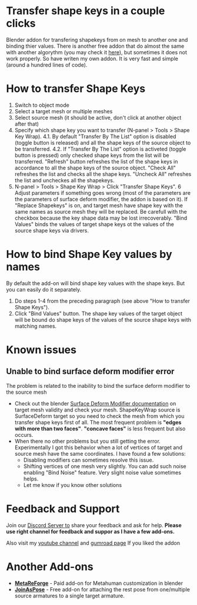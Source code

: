 # Transfer shape keys in a couple clicks
Blender addon for transfering shapekeys from on mesh to another one and binding thier values. There is another free addon that do almost the same with another algorythm (you may check it [here](https://github.com/fblah/ShapeKeyTransferBlender)), but sometimes it does not work properly. So have writen my own addon. It is very fast and simple (around a hundred lines of code).

# How to transfer Shape Keys
1. Switch to object mode
2. Select a target mesh or multiple meshes
3. Select source mesh (it should be active, don't click at another object after that)
4. Specify which shape key you want to transfer (N-panel > Tools > Shape Key Wrap).
4.1. By default "Transfer By The List" option is disabled (toggle button is released) and all the shape keys of the source object to be transferred.
4.2. If "Transfer By The List" option is activeted (toggle button is pressed) only checked shape keys from the list will be transferred. "Refresh" button refreshes the list of the shape keys in accordance to all the shape keys of the source object. "Check All" refreshes the list and checks all the shape keys. "Uncheck All" refreshes the list and uncheckes all the shapekeys. 
5. N-panel > Tools > Shape Key Wrap > Click "Transfer Shape Keys".
6 Adjust parameters if something goes wrong (most of the parameters are the parameters of surface deform modifier, the addon is based on it). If "Replace Shapekeys" is on, and target mesh have shape key with the same names as source mesh they will be replaced. Be carefull with the checkbox because the key shape data may be lost irrecoverably. "Bind Values" binds the values of target shape keys ot the values of the source shape keys via drivers.

# How to bind Shape Key values by names
By default the add-on will bind shape key values with the shape keys. But you can easily do it separately. 
1. Do steps 1-4 from the preceding paragraph (see above "How to transfer Shape Keys").
2. Click "Bind Values" button. The shape key values of the target object will be bound do shape keys of the values of the source shape keys with matching names. 

# Known issues
## Unable to bind surface deform modifier error
The problem is related to the inability to bind the surface deform modifier to the source mesh
- Check out the blender [Surface Deform Modifier documentation](https://docs.blender.org/manual/en/latest/modeling/modifiers/deform/surface_deform.html) on target mesh validity and check your mesh. ShapeKeyWrap source is SurfaceDeform target so you need to check the mesh from which you transfer shape keys first of all. The most frequent problem is **"edges with more than two faces"**. **"concave faces"** is less frequent but also occurs. 
- When there no other problems but you still getting the error. Experimentally I got this behavior when a lot of vertices of target and source mesh have the same coordinates. I have found a few solutions:
   - Disabling modifiers can sometimes resolve this issue.
   - Shifting vertices of one mesh very slightly. You can add such noise enabling "Bind Noise" feature. Very slight noise value sometimes helps.
   - Let me know if you know other solutions

# Feedback and Support
Join our [Discord Server to](https://discord.gg/zGDqh2CsbJ) share your feedback and ask for help. **Please use right channel for feedback and suppor as I have a few add-ons.**

Also visit my [youtube channel](https://www.youtube.com/@squeezypixels) and [gumroad page](https://squeezypixels.gumroad.com/l/shapekeywrap) If you liked the addon

# Another Add-ons
- **[MetaReForge](https://www.artstation.com/a/32654843)** - Paid add-on for Metahuman customization in blender
- **[JoinAsPose](https://github.com/MykytaPetrenko/JoinAsPose)** - Free add-on for attaching the rest pose from one/multiple source armatures to a single target armature.
